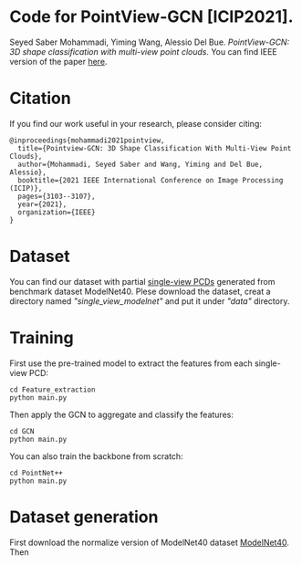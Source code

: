 # Code for PointView-GCN [ICIP2021].
Seyed Saber Mohammadi, Yiming Wang, Alessio Del Bue. *PointView-GCN: 3D shape classification with multi-view point clouds.* You can find IEEE version of the paper [here](https://ieeexplore.ieee.org/document/9506426).

# Citation
If you find our work useful in your research, please consider citing:
```
@inproceedings{mohammadi2021pointview,
  title={Pointview-GCN: 3D Shape Classification With Multi-View Point Clouds},
  author={Mohammadi, Seyed Saber and Wang, Yiming and Del Bue, Alessio},
  booktitle={2021 IEEE International Conference on Image Processing (ICIP)},
  pages={3103--3107},
  year={2021},
  organization={IEEE}
}
```

# Dataset
You can find our dataset with partial [single-view PCDs](https://drive.google.com/file/d/1Z-Te9Vw_PhQDCIc_zxyemwiBjI-BeBLK/view?usp=sharing) generated from benchmark dataset ModelNet40. Plese download the dataset, creat a directory named *"single_view_modelnet"* and put it under *"data"* directory.

# Training 

First use the pre-trained model to extract the features from each single-view PCD:

```
cd Feature_extraction
python main.py
```

Then apply the GCN to aggregate and classify the features:
```
cd GCN
python main.py
```

You can also train the backbone from scratch:
```
cd PointNet++
python main.py
```

# Dataset generation
First download the normalize version of ModelNet40 dataset [ModelNet40](https://drive.google.com/drive/my-drive). Then 


